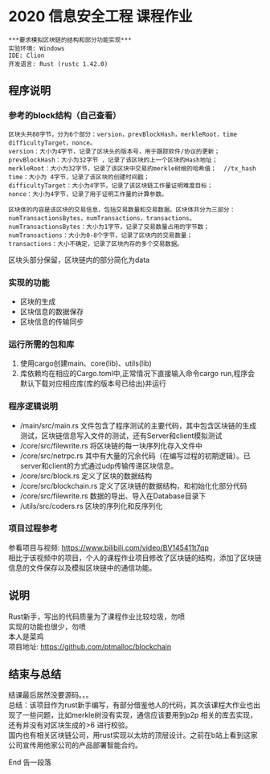 # 2020 信息安全工程 课程作业
```
***要求模拟区块链的结构和部分功能实现***
实验环境: Windows  
IDE: Clion  
开发语言: Rust (rustc 1.42.0)   
```

## 程序说明

### 参考的block结构（自己查看）
```
区块头共80字节，分为6个部分：version，prevBlockHash，merkleRoot，time difficultyTarget，nonce。
version：大小为4字节，记录了区块头的版本号，用于跟踪软件/协议的更新；
prevBlockHash：大小为32字节 ，记录了该区块的上一个区块的Hash地址；
merkleRoot：大小为32字节，记录了该区块中交易的merkle树根的哈希值；  //tx_hash
time：大小为 4字节，记录了该区块的创建时间戳；
difficultyTarget：大小为4字节，记录了该区块链工作量证明难度目标；
nonce：大小为4字节，记录了用于证明工作量的计算参数。

区块体的内容是该区块的交易信息，包括交易数量和交易数据。区块体共分为三部分：
numTransactionsBytes，numTransactions，transactions。
numTransactionsBytes：大小为1字节，记录了交易数量占用的字节数；
numTransactions：大小为0-8个字节，记录了区块内的交易数量；
transactions：大小不确定，记录了区块内存的多个交易数据。
```
区块头部分保留，区块链内的部分简化为data 

### 实现的功能
* 区块的生成
* 区块信息的数据保存
* 区块信息的传输同步

### 运行所需的包和库
1. 使用cargo创建main、core(lib)、utils(lib)  
2. 库依赖均在相应的Cargo.toml中,正常情况下直接输入命令cargo run,程序会默认下载对应相应库(库的版本号已给出)并运行  

### 程序逻辑说明
* /main/src/main.rs 文件包含了程序测试的主要代码，其中包含区块链的生成测试，区块链信息写入文件的测试，还有Server和client模拟测试
* /core/src/filewrite.rs 将区块链的每一块序列化存入文件中
* /core/src/netrpc.rs 其中有大量的冗余代码（在编写过程的初期逻辑）。已server和client的方式通过udp传输传递区块信息。
* /core/src/block.rs 定义了区块的数据结构
* /core/src/blockchain.rs 定义了区块链的数据结构，和初始化化部分代码
* /core/src/filewrite.rs 数据的导出、导入在Database目录下
* /utils/src/coders.rs 区块的序列化和反序列化

### 项目过程参考
参看项目与视频: https://www.bilibili.com/video/BV145411t7qp  
相比于该视频中的项目，个人的课程作业项目修改了区块链的结构，添加了区块链信息的文件保存以及模拟区块链中的通信功能。

## 说明
Rust新手，写出的代码质量为了课程作业比较垃圾，勿喷  
实现的功能也很少，勿喷  
本人是菜鸡  
项目地址: https://github.com/ptmalloc/blockchain

## 结束与总结
结课最后居然没要源码。。。  
总结：该项目作为rust新手编写，有部分借鉴他人的代码，其次该课程大作业也出现了一些问题，比如merkle树没有实现，通信应该要用到p2p
相关的库去实现，还有并没有对区块生成的>6 进行校验。  
国内也有相关区块链公司，用rust实现以太坊的顶层设计。之前在b站上看到这家公司宣传用他家公司的产品部署智能合约。

End 告一段落
